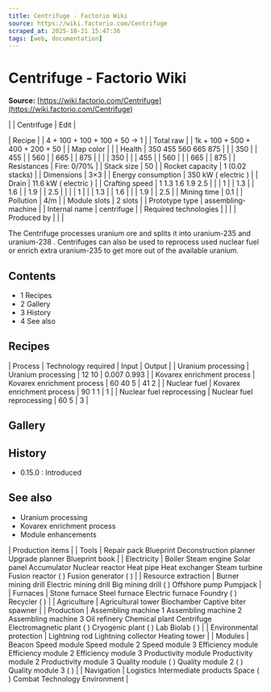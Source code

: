 ```yaml
---
title: Centrifuge - Factorio Wiki
source: https://wiki.factorio.com/Centrifuge
scraped_at: 2025-10-21 15:47:36
tags: [web, documentation]
---
```


# Centrifuge - Factorio Wiki

**Source:** [https://wiki.factorio.com/Centrifuge](https://wiki.factorio.com/Centrifuge)


|  | Centrifuge | Edit |

| Recipe |
| 4 + 100 + 100 + 100 + 50 → 1 |
| Total raw |
| 1k + 100 + 500 + 400 + 200 + 50 |
| Map color |  |
| Health | 350 455 560 665 875 |  |  | 350 |  | 455 |  | 560 |  | 665 |  | 875 |
|  |  | 350 |
|  | 455 |  | 560 |
|  | 665 |  | 875 |
| Resistances | Fire: 0/70% |
| Stack size | 50 |
| Rocket capacity | 1 (0.02 stacks) |
| Dimensions | 3×3 |
| Energy consumption | 350 kW ( electric ) |
| Drain | 11.6 kW ( electric ) |
| Crafting speed | 1 1.3 1.6 1.9 2.5 |  |  | 1 |  | 1.3 |  | 1.6 |  | 1.9 |  | 2.5 |
|  |  | 1 |
|  | 1.3 |  | 1.6 |
|  | 1.9 |  | 2.5 |
| Mining time | 0.1 |
| Pollution | 4/m |
| Module slots | 2 slots |
| Prototype type | assembling-machine |
| Internal name | centrifuge |
| Required technologies |
|  |
| Produced by |
|  |

The Centrifuge processes uranium ore and splits it into uranium-235 and uranium-238 . Centrifuges can also be used to reprocess used nuclear fuel or enrich extra uranium-235 to get more out of the available uranium.

## Contents

- 1 Recipes
- 2 Gallery
- 3 History
- 4 See also

## Recipes

| Process | Technology required | Input | Output |
| Uranium processing | Uranium processing | 12 10 | 0.007 0.993 |
| Kovarex enrichment process | Kovarex enrichment process | 60 40 5 | 41 2 |
| Nuclear fuel | Kovarex enrichment process | 90 1 1 | 1 |
| Nuclear fuel reprocessing | Nuclear fuel reprocessing | 60 5 | 3 |

## Gallery

## History

- 0.15.0 : Introduced

## See also

- Uranium processing
- Kovarex enrichment process
- Module enhancements

| Production items |
| Tools | Repair pack Blueprint Deconstruction planner Upgrade planner Blueprint book |
| Electricity | Boiler Steam engine Solar panel Accumulator Nuclear reactor Heat pipe Heat exchanger Steam turbine Fusion reactor ( ) Fusion generator ( ) |
| Resource extraction | Burner mining drill Electric mining drill Big mining drill ( ) Offshore pump Pumpjack |
| Furnaces | Stone furnace Steel furnace Electric furnace Foundry ( ) Recycler ( ) |
| Agriculture | Agricultural tower Biochamber Captive biter spawner |
| Production | Assembling machine 1 Assembling machine 2 Assembling machine 3 Oil refinery Chemical plant Centrifuge Electromagnetic plant ( ) Cryogenic plant ( ) Lab Biolab ( ) |
| Environmental protection | Lightning rod Lightning collector Heating tower |
| Modules | Beacon Speed module Speed module 2 Speed module 3 Efficiency module Efficiency module 2 Efficiency module 3 Productivity module Productivity module 2 Productivity module 3 Quality module ( ) Quality module 2 ( ) Quality module 3 ( ) |
| Navigation | Logistics Intermediate products Space ( ) Combat Technology Environment |

